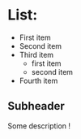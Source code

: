 # List:
+ First item
+ Second item
+ Third item
    + first item
    + second item
+ Fourth item

## Subheader
Some description !

